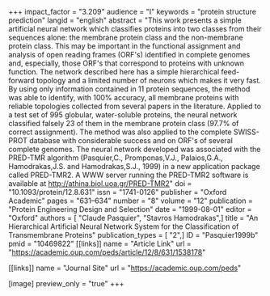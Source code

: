+++
impact_factor = "3.209"
audience = "I"
keywords = "protein structure prediction"
langid = "english"
abstract = "This work presents a simple artificial neural network which classifies proteins into two classes from their sequences alone: the membrane protein class and the non-membrane protein class. This may be important in the functional assignment and analysis of open reading frames (ORF's) identified in complete genomes and, especially, those ORF's that correspond to proteins with unknown function. The network described here has a simple hierarchical feed-forward topology and a limited number of neurons which makes it very fast. By using only information contained in 11 protein sequences, the method was able to identify, with 100% accuracy, all membrane proteins with reliable topologies collected from several papers in the literature. Applied to a test set of 995 globular, water-soluble proteins, the neural network classified falsely 23 of them in the membrane protein class (97.7% of correct assignment). The method was also applied to the complete SWISS-PROT database with considerable success and on ORF's of several complete genomes. The neural network developed was associated with the PRED-TMR algorithm (Pasquier,C., Promponas,V.J., Palaios,G.A., Hamodrakas,J.S. and Hamodrakas,S.J., 1999) in a new application package called PRED-TMR2. A WWW server running the PRED-TMR2 software is available at http://athina.biol.uoa.gr/PRED-TMR2"
doi = "10.1093/protein/12.8.631"
issn = "1741-0126"
publisher = "Oxford Academic"
pages = "631–634"
number = "8"
volume = "12"
publication = "Protein Engineering Design and Selection"
date = "1999-08-01"
editor = "Oxford"
authors = [ "Claude Pasquier", "Stavros Hamodrakas",]
title = "An Hierarchical Artificial Neural Network System for the Classification of Transmembrane Proteins"
publication_types = [ "2",]
ID = "Pasquier1999b"
pmid = "10469822"
[[links]]
name = "Article Link"
url = "https://academic.oup.com/peds/article/12/8/631/1538178"

[[links]]
name = "Journal Site"
url = "https://academic.oup.com/peds"

[image]
preview_only = "true"
+++
